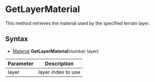 # GetLayerMaterial

This method retrieves the material used by the specified terrain layer.

## Syntax

- [Material](Material.md) **GetLayerMaterial**(number layer)

Parameter | Description
-|-
layer | layer index to use
